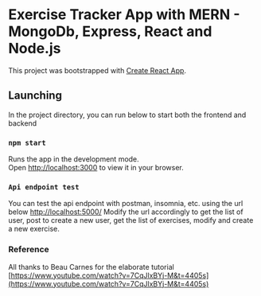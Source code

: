 # Exercise Tracker App with MERN - MongoDb, Express, React and Node.js

This project was bootstrapped with [Create React App](https://github.com/facebook/create-react-app).

## Launching

In the project directory, you can run below to start both the frontend and backend

### `npm start`

Runs the app in the development mode.\
Open [http://localhost:3000](http://localhost:3000) to view it in your browser.


### `Api endpoint test`

You can test the api endpoint with postman, insomnia, etc. using the url below
[http://localhost:5000/](http://localhost:5000/) 
Modify the url accordingly to get the list of user, post to create a new user, get the list of exercises, modify and create a new exercise.




### Reference

All thanks to Beau Carnes for the elaborate tutorial [https://www.youtube.com/watch?v=7CqJlxBYj-M&t=4405s](https://www.youtube.com/watch?v=7CqJlxBYj-M&t=4405s)


